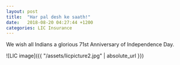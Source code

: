 ```yaml
---
layout: post
title:  "Har pal desh ke saath!"
date:   2018-08-20 04:27:44 +1200
categories: LIC Insurance
---
```

We wish all Indians a glorious 71st Anniversary of Independence Day.


![LIC image]({{ "/assets/licpicture2.jpg" | absolute_url }})
